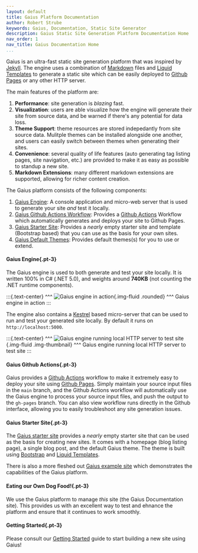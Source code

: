 ```yaml
---
layout: default
title: Gaius Platform Documentation
author: Robert Strube
keywords: Gaius, Documentation, Static Site Generator
description: Gaius Static Site Generation Platform Documentation Home
nav_order: 1
nav_title: Gaius Documentation Home
...
```


Gaius is an ultra-fast static site generation platform that was inspired by [Jekyll](https://jekyllrb.com/).  The engine uses a combination of [Markdown](https://www.markdownguide.org/) files and [Liquid Templates](https://shopify.github.io/liquid/) to generate a static site which can be easily deployed to [Github Pages](https://pages.github.com/) or any other HTTP server.

The main features of the platform are:

1. **Performance**: site generation is *blazing* fast.
1. **Visualization**: users are able visualize how the engine will generate their site from source data, and be warned if there's any potential for data loss.
1. **Theme Support**: theme resources are stored indepedantly from site source data.  Mulitple themes can be installed alongside one another, and users can easily switch between themes when generating their sites.
1. **Convenience**: several quality of life features (auto generating tag listing pages, site navigation, etc.) are provided to make it as easy as possible to standup a new site.
1. **Markdown Extensions**: many different markdown extensions are supported, allowing for richer content creation.

The Gaius platform consists of the following components:

1. [Gaius Engine](https://github.com/gaius-dev/gaius-engine/tree/main/src/): A console application and micro-web server that is used to generate your site *and* test it locally.
1. [Gaius Github Actions Workflow](https://github.com/gaius-dev/gaius-engine/tree/main/github-actions/): Provides a [Github Actions](https://github.com/features/actions/) Workflow which automatically generates and deploys your site to Github Pages.
1. [Gaius Starter Site](https://github.com/gaius-dev/gaius-starter/): Provides a *nearly* empty starter site and template (Bootstrap based) that you can use as the basis for your own sites.
1. [Gaius Default Themes](https://github.com/gaius-dev/gaius-themes/): Provides default themes(s) for you to use or extend.

#### Gaius Engine{.pt-3}

The Gaius engine is used to both generate and test your site locally. It is written 100% in C# (.NET 5.0), and weights around **740KB** (not counting the .NET runtime components).

:::{.text-center}
^^^
![Gaius engine in action]({{site.url}}/images/engine.png){.img-fluid .rounded}
^^^ Gaius engine in action
:::

The engine also contains a [Kestrel](https://docs.microsoft.com/en-us/aspnet/core/fundamentals/servers/kestrel/) based micro-server that can be used to run and test your generated site locally.  By default it runs on `http://localhost:5000`.

:::{.text-center}
^^^
![Gaius engine running local HTTP server to test site]({{site.url}}/images/server.png){.img-fluid .img-thumbnail}
^^^ Gaius engine running local HTTP server to test site
:::

#### Gaius Github Actions{.pt-3}

Gaius provides a [Github Actions](https://github.com/features/actions/) workflow to make it extremely easy to deploy your site using [Github Pages](https://pages.github.com/).  Simply maintain your source input files in the `main` branch, and the Github Actions workflow will automatically use the Gaius engine to process your source input files, and push the output to the `gh-pages` branch.  You can also view workflow runs directly in the Github interface, allowing you to easily troubleshoot any site generation issues.

#### Gaius Starter Site{.pt-3}

The [Gaius starter site](https://gaius-dev.github.io/gaius-starter/) provides a *nearly* empty starter site that can be used as the basis for creating new sites.  It comes with a homepage (blog listing page), a single blog post, and the default Gaius theme.  The theme is built using [Bootstrap](https://getbootstrap.com/docs/4.6/getting-started/introduction/) and [Liquid Templates](https://shopify.github.io/liquid/).

There is also a more fleshed out [Gaius example site](https://gaius-dev.github.io/gaius-example/) which demonstrates the capabilities of the Gaius platform.

#### Eating our Own Dog Food!{.pt-3}

We use the Gaius platform to manage *this* site (the Gaius Documentation site).  This provides us with an excellent way to test and ehnance the platform and ensure that it continues to work smoothly.

#### Getting Started{.pt-3}

Please consult our [Getting Started]({{site.url}}/pages/getting-started/) guide to start building a new site using Gaius!
